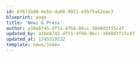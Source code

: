 ```yaml
---
id: bf672b88-8e5e-4a68-9021-e9575a62eac3
blueprint: page
title: 'News & Press'
author: a10e8745-df51-4f66-86cc-3040d3f15c4f
updated_by: a10e8745-df51-4f66-86cc-3040d3f15c4f
updated_at: 1745319232
template: news/index
---
```

